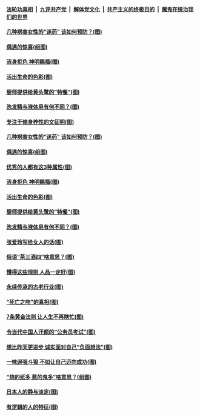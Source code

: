 ####  [法轮功真相](../../../../basic/blob/master/README.md?t=07061831) &nbsp;|&nbsp; [九评共产党](../../../../9ping.md/blob/master/README.md?t=07061831) &nbsp;|&nbsp; [解体党文化](../../../../jtdwh.md/blob/master/README.md?t=07061831)  &nbsp;|&nbsp; [共产主义的终极目的](../../../../gczydzjmd.md/blob/master/README.md?t=07061831) &nbsp;|&nbsp; [魔鬼在统治我们的世界](../../../../mgztzwmdsj.md/blob/master/README.md?t=07061831) 

#### [几种祸害女性的“迷药” 该如何预防？(图)](../pages/p8/938746.md?t=07061831) 

#### [偶遇的惊喜(组图)](../pages/p8/937363.md?t=07061831) 

#### [洁身拒色 神明赐福(图)](../pages/p8/938479.md?t=07061831) 

#### [活出生命的色彩(图)](../pages/p8/938638.md?t=07061831) 

#### [厨师提供给黄头鹭的“特餐”(图)](../pages/p8/938645.md?t=07061831) 

#### [洗发精与液体皂有何不同？(图)](../pages/p8/938639.md?t=07061831) 

#### [专注于修身养性的文征明(图)](../pages/p8/938487.md?t=07061831) 

#### [几种祸害女性的“迷药” 该如何预防？(图)](../pages/p8/938746.md?t=07061831) 

#### [偶遇的惊喜(组图)](../pages/p8/937363.md?t=07061831) 

#### [优秀的人都有这3种属性(图)](../pages/p8/938743.md?t=07061831) 

#### [洁身拒色 神明赐福(图)](../pages/p8/938479.md?t=07061831) 

#### [活出生命的色彩(图)](../pages/p8/938638.md?t=07061831) 

#### [厨师提供给黄头鹭的“特餐”(图)](../pages/p8/938645.md?t=07061831) 

#### [洗发精与液体皂有何不同？(图)](../pages/p8/938639.md?t=07061831) 

#### [张爱玲写给女人的话(图)](../pages/p8/938206.md?t=07061831) 

#### [俗语“茶三酒四”啥意思？(图)](../pages/p8/938584.md?t=07061831) 

#### [懂得这些规则 人品一定好(图)](../pages/p8/937490.md?t=07061831) 

#### [永续传承的古老行业(图)](../pages/p8/938548.md?t=07061831) 

#### [“死亡之吻”的真相(图)](../pages/p8/938205.md?t=07061831) 

#### [7条黄金法则 让人生不再瞎忙(图)](../pages/p8/938472.md?t=07061831) 

#### [令当代中国人汗颜的“公务员考试”(图)](../pages/p8/938246.md?t=07061831) 

#### [想比昨天更进步 诚实面对自己“负面想法”(图)](../pages/p8/938419.md?t=07061831) 

#### [一味逞强斗狠 不如让自己迈向成功(图)](../pages/p8/937701.md?t=07061831) 

#### [“烧的纸多 惹的鬼多”啥意思？(组图)](../pages/p8/938393.md?t=07061831) 

#### [日本人的静与淡定(图)](../pages/p8/936769.md?t=07061831) 

#### [有逻辑的人的特征(图)](../pages/p8/938239.md?t=07061831) 

